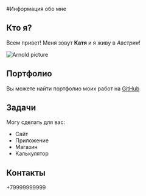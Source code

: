 #Информация обо мне

## **Кто я?**

Всем привет! Меня зовут **Катя** и я живу в _Австрии_! 

![Arnold picture](https://m.sportwiki.to/images/c/ca/Schwarzenegger.jpg)

## **Портфолио**

Вы можете найти портфолио моих работ на [GitHub](https://github.com/Smyshka)

## **Задачи**

Могу сделать для вас:

* Сайт
* Приложение
* Магазин
* Калькулятор

## **Контакты**

+79999999999

